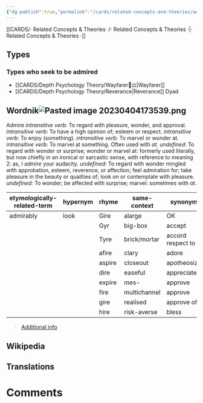 ```yaml
---
{"dg-publish":true,"permalink":"/cards/related-concepts-and-theories/admire/","created":"2023-01-19T15:18:55.013+01:00","updated":"2023-04-27T18:31:13.619+02:00"}
---
```


[[CARDS/· Related Concepts & Theories ·/· Related Concepts & Theories ·\|· Related Concepts & Theories ·]]

## Types 

### Types who seek to be admired
- [[CARDS/Depth Psychology Theory/Wayfarer🌠⚖️\|Wayfarer]]
- [[CARDS/Depth Psychology Theory/Reverance\|Reverance]] Dyad

## Wordnik![Pasted image 20230404173539.png](/img/user/EXTRAS/Images/Pasted%20image%2020230404173539.png)
Admire
*intransitive verb*: To regard with pleasure, wonder, and approval.
*intransitive verb*: To have a high opinion of; esteem or respect.
*intransitive verb*: To enjoy (something).
*intransitive verb*: To marvel or wonder at.
*intransitive verb*: To marvel at something. Often used with <em>at.</em>
*undefined*: To regard with wonder or surprise; wonder or marvel at: formerly used literally, but now chiefly in an ironical or sarcastic sense, with reference to meaning 2: as, I <em>admire</em> your audacity.
*undefined*: To regard with wonder mingled with approbation, esteem, reverence, or affection; feel admiration for; take pleasure in the beauty or qualities of; look on or contemplate with pleasure.
*undefined*: To wonder; be affected with surprise; marvel: sometimes with <em>at.</em>

| etymologically-related-term |hypernym |rhyme |same-context |synonym |verb-form |
| --- | --- | --- | --- | --- | --- |
| admirably | look | Gire | alarge | OK | admired |
|  |  | Gyr | big-box | accept | admires |
|  |  | Tyre | brick/mortar | accord respect to | admiring |
|  |  | afire | clary | adore |  |
|  |  | aspire | closeout | apotheosize |  |
|  |  | dire | easeful | appreciate |  |
|  |  | expire | mes- | approve |  |
|  |  | fire | multichannel | approve |  |
|  |  | gire | realised | approve of |  |
|  |  | hire | risk-averse | bless |  |

> [Additional info](https://www.wordnik.com/words/admire)

## Wikipedia 


## Translations 

# Comments
<script src="https://utteranc.es/client.js"
        repo="Heart4sides/Comment_Section"
        issue-term="pathname"
        theme="gruvbox-dark"
        crossorigin="anonymous"
        async>
</script>